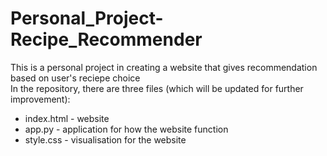 # Personal_Project-Recipe_Recommender
This is a personal project in creating a website that gives recommendation based on user's reciepe choice <br/>
In the repository, there are three files (which will be updated for further improvement): <br/>
- index.html - website
- app.py - application for how the website function
- style.css - visualisation for the website
